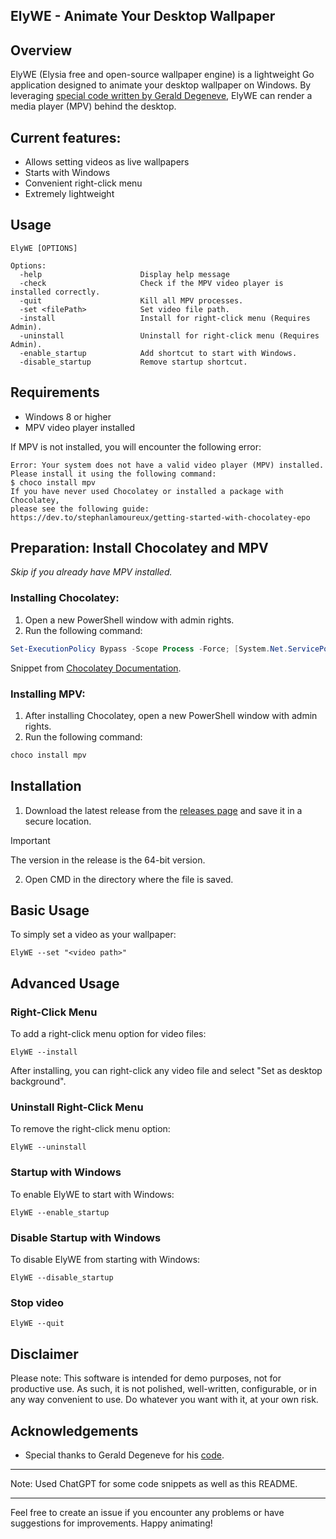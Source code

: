 ## ElyWE - Animate Your Desktop Wallpaper

## Overview

ElyWE (Elysia free and open-source wallpaper engine) is a lightweight Go application designed to animate your desktop wallpaper on Windows. By leveraging [special code written by Gerald Degeneve](https://www.codeproject.com/articles/856020/draw-behind-desktop-icons-in-windows-plus), ElyWE can render a media player (MPV) behind the desktop.

## Current features:

- Allows setting videos as live wallpapers
- Starts with Windows
- Convenient right-click menu
- Extremely lightweight

## Usage

```
ElyWE [OPTIONS]

Options:
  -help                      Display help message
  -check                     Check if the MPV video player is installed correctly.
  -quit                      Kill all MPV processes.
  -set <filePath>            Set video file path.
  -install                   Install for right-click menu (Requires Admin).
  -uninstall                 Uninstall for right-click menu (Requires Admin).
  -enable_startup            Add shortcut to start with Windows.
  -disable_startup           Remove startup shortcut.
```

## Requirements

- Windows 8 or higher
- MPV video player installed

If MPV is not installed, you will encounter the following error:

```
Error: Your system does not have a valid video player (MPV) installed.
Please install it using the following command:
$ choco install mpv
If you have never used Chocolatey or installed a package with Chocolatey,
please see the following guide: https://dev.to/stephanlamoureux/getting-started-with-chocolatey-epo
```

## Preparation: Install Chocolatey and MPV
*Skip if you already have MPV installed.*

### Installing Chocolatey:
1. Open a new PowerShell window with admin rights.
2. Run the following command:

```powershell
Set-ExecutionPolicy Bypass -Scope Process -Force; [System.Net.ServicePointManager]::SecurityProtocol = [System.Net.ServicePointManager]::SecurityProtocol -bor 3072; iex ((New-Object System.Net.WebClient).DownloadString('https://community.chocolatey.org/install.ps1'))
```

Snippet from [Chocolatey Documentation](https://docs.chocolatey.org/en-us/choco/setup/).

### Installing MPV:
1. After installing Chocolatey, open a new PowerShell window with admin rights.
2. Run the following command:

```sh
choco install mpv
```

## Installation

1. Download the latest release from the [releases page](https://github.com/aiko-chan-ai/ElyWE/releases) and save it in a secure location.
> [!IMPORTANT]
> The version in the release is the 64-bit version.
2. Open CMD in the directory where the file is saved.

## Basic Usage

To simply set a video as your wallpaper:

```
ElyWE --set "<video path>"
```

## Advanced Usage

### Right-Click Menu

To add a right-click menu option for video files:

```
ElyWE --install
```

After installing, you can right-click any video file and select "Set as desktop background".

### Uninstall Right-Click Menu

To remove the right-click menu option:

```
ElyWE --uninstall
```

### Startup with Windows

To enable ElyWE to start with Windows:

```
ElyWE --enable_startup
```

### Disable Startup with Windows

To disable ElyWE from starting with Windows:

```
ElyWE --disable_startup
```

### Stop video
```
ElyWE --quit
```

## Disclaimer

Please note: This software is intended for demo purposes, not for productive use. As such, it is not polished, well-written, configurable, or in any way convenient to use. Do whatever you want with it, at your own risk.

## Acknowledgements

- Special thanks to Gerald Degeneve for his [code](https://www.codeproject.com/articles/856020/draw-behind-desktop-icons-in-windows-plus).

---

Note: Used ChatGPT for some code snippets as well as this README.

---

Feel free to create an issue if you encounter any problems or have suggestions for improvements. Happy animating!